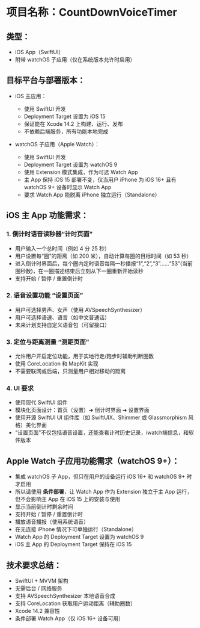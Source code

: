 


# 项目名称：CountDownVoiceTimer

## 类型：
- iOS App（SwiftUI）
- 附带 watchOS 子应用（仅在系统版本允许时启用）

## 目标平台与部署版本：

- iOS 主应用：
  - 使用 SwiftUI 开发
  - Deployment Target 设置为 iOS 15
  - 保证能在 Xcode 14.2 上构建、运行、发布
  - 不依赖后端服务，所有功能本地完成

- watchOS 子应用（Apple Watch）：
  - 使用 SwiftUI 开发
  - Deployment Target 设置为 watchOS 9
  - 使用 Extension 模式集成，作为可选 Watch App
  - 主 App 保持 iOS 15 部署不变，仅当用户 iPhone 为 iOS 16+ 且有 watchOS 9+ 设备时显示 Watch App
  - 要求 Watch App 能脱离 iPhone 独立运行（Standalone）

## iOS 主 App 功能需求：

### 1. 倒计时语音读秒器“计时页面”

- 用户输入一个总时间（例如 4 分 25 秒）
- 用户设置每“圈”的距离（如 200 米），自动计算每圈的目标时间（如 53 秒）
- 进入倒计时界面后，每个圈内定时语音每隔一秒播报“1”,“2”,“3”......“53”(当前圈秒数)，在一圈描述结束后立刻从下一圈重新开始读秒
- 支持开始 / 暂停 / 重置倒计时

### 2. 语音设置功能 “设置页面”

- 用户可选择男声、女声（使用 AVSpeechSynthesizer）
- 用户可选择语速、语言（如中文普通话）
- 未来计划支持自定义语音包（可留接口）

### 3. 定位与距离测量 “测距页面”

- 允许用户开启定位功能，用于实地行走/跑步时辅助判断圈数
- 使用 CoreLocation 和 MapKit 实现
- 不需要联网或后端，只测量用户相对移动的距离

### 4. UI 要求

- 使用现代 SwiftUI 组件
- 模块化页面设计：首页（设置）➜ 倒计时界面 ➜ 设置界面
- 使用开源 SwiftUI UI 组件库（如 SwiftUIX、Shimmer 或 Glassmorphism 风格）美化界面
- “设置页面”不仅包括语音设置，还能查看计时历史记录，iwatch端信息，和软件版本

## Apple Watch 子应用功能需求（watchOS 9+）：

- 集成 watchOS 子 App，但只在用户的设备运行 iOS 16+ 和 watchOS 9+ 时才启用
- 所以请使用 **条件部署**，让 Watch App 作为 Extension 独立于主 App 运行，但不会影响主 App 在 iOS 15 上的安装与使用
- 显示当前倒计时剩余时间
- 支持开始 / 暂停 / 重置倒计时
- 播放语音播报（使用系统语音）
- 在无连接 iPhone 情况下可单独运行（Standalone）
- Watch App 的 Deployment Target 设置为 watchOS 9
- iOS 主 App 的 Deployment Target 保持在 iOS 15

## 技术要求总结：

- SwiftUI + MVVM 架构
- 无需后台 / 网络服务
- 支持 AVSpeechSynthesizer 本地语音合成
- 支持 CoreLocation 获取用户运动距离（辅助圈数）
- Xcode 14.2 兼容性
- 条件部署 Watch App（仅 iOS 16+ 设备可用）
